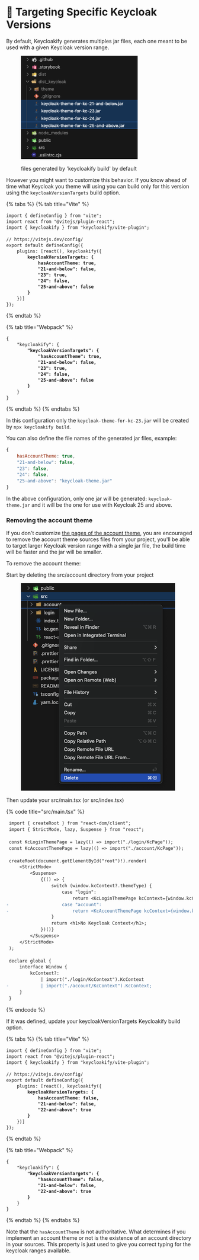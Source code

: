 # 🎯 Targeting Specific Keycloak Versions

By default, Keycloakify generates multiples jar files, each one meant to be used with a given Keycloak version range.

<figure><img src=".gitbook/assets/image (21).png" alt="" width="315"><figcaption><p>files generated by 'keycloakify build' by default</p></figcaption></figure>

However you might want to customize this behavior. If you know ahead of time what Keycloak you theme will using you can build only for this version using the `keycloakVersionTargets` build option.

{% tabs %}
{% tab title="Vite" %}

<pre class="language-typescript" data-title="vite.config.ts"><code class="lang-typescript">import { defineConfig } from "vite";
import react from "@vitejs/plugin-react";
import { keycloakify } from "keycloakify/vite-plugin";

// https://vitejs.dev/config/
export default defineConfig({
    plugins: [react(), keycloakify({
<strong>        keycloakVersionTargets: {
</strong><strong>            hasAccountTheme: true,
</strong><strong>            "21-and-below": false,
</strong><strong>            "23": true,
</strong><strong>            "24": false,
</strong><strong>            "25-and-above": false
</strong><strong>        }
</strong>    })]
});
</code></pre>

{% endtab %}

{% tab title="Webpack" %}

<pre class="language-json" data-title="package.json"><code class="lang-json">{
    "keycloakify": {
<strong>        "keycloakVersionTargets": {
</strong><strong>            "hasAccountTheme": true,
</strong><strong>            "21-and-below": false,
</strong><strong>            "23": true,
</strong><strong>            "24": false,
</strong><strong>            "25-and-above": false
</strong><strong>        }
</strong>    }
}
</code></pre>

{% endtab %}
{% endtabs %}

In this configuration only the `keycloak-theme-for-kc-23.jar` will be created by `npx keycloakify build`.

You can also define the file names of the generated jar files, example:

```javascript
{
    hasAccountTheme: true,
    "21-and-below": false,
    "23": false,
    "24": false,
    "25-and-above": "keycloak-theme.jar"
}
```

In the above configuration, only one jar will be generated: `keycloak-theme.jar` and it will be the one for use with Keycloak 25 and above.

### Removing the account theme

If you don't customize [the pages of the account theme](https://storybook.keycloakify.dev/?path=/story/account-account--default), you are encouraged to remove the account theme sources files from your project, you'll be able to target larger Keycloak version range with a single jar file, the build time will be faster and the jar will be smaller. &#x20;

To remove the account theme:

Start by deleting the src/account directory from your project

<figure><img src=".gitbook/assets/image (22).png" alt=""><figcaption></figcaption></figure>

Then update your src/main.tsx (or src/index.tsx)

{% code title="src/main.tsx" %}

```diff
 import { createRoot } from "react-dom/client";
 import { StrictMode, lazy, Suspense } from "react";

 const KcLoginThemePage = lazy(() => import("./login/KcPage"));
 const KcAccountThemePage = lazy(() => import("./account/KcPage"));

 createRoot(document.getElementById("root")!).render(
     <StrictMode>
         <Suspense>
             {(() => {
                 switch (window.kcContext?.themeType) {
                     case "login":
                         return <KcLoginThemePage kcContext={window.kcContext} />;
-                    case "account":
-                        return <KcAccountThemePage kcContext={window.kcContext} />;
                 }
                 return <h1>No Keycloak Context</h1>;
             })()}
         </Suspense>
     </StrictMode>
 );

 declare global {
     interface Window {
         kcContext?:
             | import("./login/KcContext").KcContext
-            | import("./account/KcContext").KcContext;
     }
 }
```

{% endcode %}

If it was defined, update your keycloakVersionTargets Keycloakify build option. &#x20;

{% tabs %}
{% tab title="Vite" %}

<pre class="language-tsx" data-title="vite.config.ts"><code class="lang-tsx">import { defineConfig } from "vite";
import react from "@vitejs/plugin-react";
import { keycloakify } from "keycloakify/vite-plugin";

// https://vitejs.dev/config/
export default defineConfig({
    plugins: [react(), keycloakify({
<strong>        keycloakVersionTargets: {
</strong><strong>            hasAccountTheme: false,
</strong><strong>            "21-and-below": false,
</strong><strong>            "22-and-above": true
</strong><strong>        }
</strong>    })]
});
</code></pre>

{% endtab %}

{% tab title="Webpack" %}

<pre class="language-json" data-title="package.json"><code class="lang-json">{
    "keycloakify": {
<strong>        "keycloakVersionTargets": {
</strong><strong>            "hasAccountTheme": false,
</strong><strong>            "21-and-below": false,
</strong><strong>            "22-and-above": true
</strong><strong>        }
</strong>    }
}
</code></pre>

{% endtab %}
{% endtabs %}

Note that the `hasAccountTheme` is not authoritative. What determines if you implement an account theme or not is the existence of an account directory in your sources. This property is just used to give you correct typing for the keycloak ranges available.
